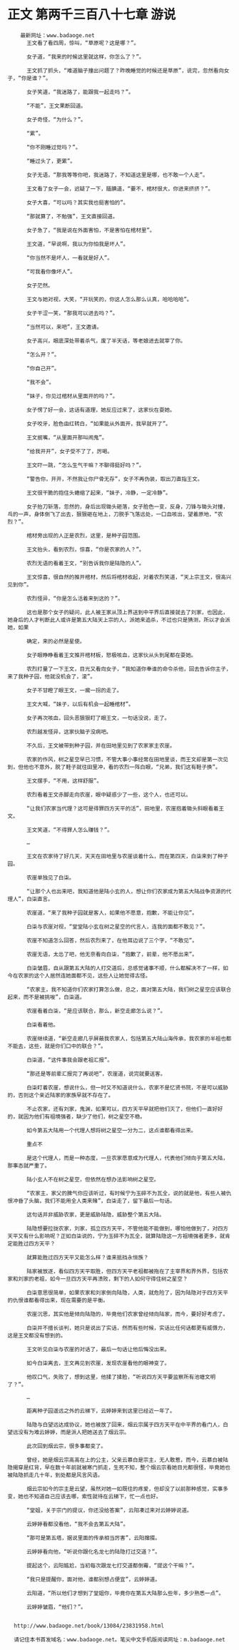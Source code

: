 # 正文 第两千三百八十七章 游说
        最新网址：www.badaoge.net
          王文看了看四周，惊叫，“草原呢？这是哪？”。
      
          女子道，“我来的时候这里就这样，你怎么了？”。
      
          王文抓了抓头，“难道脑子撞出问题了？昨晚睡觉的时候还是草原”，说完，忽然看向女子，“你是谁？”。
      
          女子笑道，“我迷路了，能跟我一起走吗？”。
      
          “不能”，王文果断回道。
      
          女子奇怪，“为什么？”。
      
          “累”。
      
          “你不刚睡过觉吗？”。
      
          “睡过头了，更累”。
      
          女子无语，“那我等等你吧，我迷路了，不知道这里是哪，也不敢一个人走”。
      
          王文看了女子一会，迟疑了一下，腼腆道，“要不，棺材很大，你进来挤挤？”。
      
          女子大喜，“可以吗？其实我也挺害怕的”。
      
          “那就算了，不勉强”，王文直接回道。
      
          女子急了，“我是说在外面害怕，不是害怕在棺材里”。
      
          王文道，“早说啊，我以为你怕我是坏人”。
      
          “你当然不是坏人，一看就是好人”。
      
          “可我看你像坏人”。
      
          女子茫然。
      
          王文与她对视，大笑，“开玩笑的，你这人怎么那么认真，哈哈哈哈”。
      
          女子干涩一笑，“那我可以进去吗？”。
      
          “当然可以，来吧”，王文邀请。
      
          女子高兴，眼底深处带着杀气，废了半天话，等老娘进去就宰了你。
      
          “怎么开？”。
      
          “你自己开”。
      
          “我不会”。
      
          “妹子，你见过棺材从里面开的吗？”。
      
          女子愣了好一会，这话有道理，她反应过来了，这家伙在耍她。
      
          女子咬牙，脸色由红转白，“如果能从外面开，我早就开了”。
      
          王文抿嘴，“从里面开那叫闹鬼”。
      
          “给我开开”，女子受不了了，厉喝。
      
          王文吓一跳，“怎么生气干嘛？不聊得挺好吗？”。
      
          “警告你，开开，不然我让你尸骨无存”，女子不再伪装，取出刀直指王文。
      
          王文很干脆的抱住头蜷缩了起来，“妹子，冷静，一定冷静”。
      
          女子抬刀斩落，忽然的，身后出现锄头砸落，女子脸色一变，反身，刀锋与锄头对撞，乓的一声，身体倒飞了出去，狠狠砸在地上，刀脱手飞落远处，一口血咳出，望着原地，“农烈？”。
      
          棺材旁出现的人正是农烈，这里，是种子园范围。
      
          王文抬头，看到农烈，惊喜，“你是农家的人？”。
      
          农烈无语的看着王文，“别告诉我你是陆隐的人”。
      
          王文惊喜，很自然的推开棺材，然后将棺材收起，对着农烈笑道，“天上宗王文，很高兴见到你”。
      
          农烈怪异，“你是怎么活着来到这的？”。
      
          这也是那个女子的疑问，此人被王家从顶上界送到中平界后直接就去了刘家，也因此，她身后的人才判断此人或许是第五大陆天上宗的人，派她来追杀，不过也只是猜测，所以才会派她，如果
      
          确定，来的必然是星使。
      
          女子眼睁睁看着王文推开棺材板，怒极咳血，这家伙从头到尾都在耍她。
      
          农烈打量了一下王文，目光又看向女子，“我知道你奉谁的命令杀他，回去告诉你主子，来了我种子园，他就没机会了，滚”。
      
          女子不甘瞪了眼王文，一瘸一拐的走了。
      
          王文大喊，“妹子，以后有机会一起睡棺材”。
      
          女子再次咳血，回头恶狠狠盯了眼王文，一句话没说，走了。
      
          农烈越发怪异，这家伙脑子没病吧。
      
          不久后，王文被带到种子园，并在田地里见到了农家家主农崖。
      
          农家的作风，树之星空早已习惯，不管大事小事经常在田地里谈，而王文却是第一次见到，但他也不意外，脱了鞋子就往田里冲，看的农烈一阵白眼，“兄弟，我们这有鞋子换”。
      
          王文摆手，“不用，这样舒服”。
      
          农烈看着王文赤脚走向农崖，眼中疑惑少了一些，这个人，也还可以。
      
          “让我们农家当代理？这可是得罪四方天平的活”，田地里，农崖抱着锄头斜眼看着王文。
      
          王文笑道，“不得罪人怎么赚钱？”。
      
          …
      
          王文在农家待了好几天，天天在田地里与农崖谈着什么，而在第四天，白柒来到了种子园。
      
          农崖单独见了白柒。
      
          “让那个人也出来吧，我知道他是陆小玄的人，想让你们农家成为第五大陆战争资源的代理人”，白柒直言。
      
          农崖道，“来了我种子园就是客人，如果他不愿意，抱歉，不能让你见”。
      
          白柒与农崖对视，“堂堂陆小玄在树之星空的代言人，连我的面都不敢见？”。
      
          农崖不知道怎么回答，然后农烈来了，在他耳边说了三个字，“不敢见”。
      
          农崖无语，太怂了吧，他无奈看向白柒，“抱歉了，前辈，他不愿出来”。
      
          白柒皱眉，自从跟第五大陆的人打交道后，总感觉诸事不顺，什么都解决不了一样，如今在农家的这个人居然连她面都不见，这些人让她觉得古怪。
      
          “农家主，我不知道你们农家打算怎么做，总之，面对第五大陆，我们树之星空应该联合起来，而不是被挑唆”，白柒道。
      
          农崖看着白柒，“是应该联合，那么，新空走廊怎么说？”。
      
          白柒看着他。
      
          农崖继续道，“新空走廊几乎屏蔽我农家人，包括第五大陆山海传承，我农家的半祖也都不能去，这些，就是你们口中的联合？”。
      
          白柒道，“这件事我会跟老祖汇报”。
      
          “那还是等前辈汇报完了再说吧”，农崖道，说完就要送客。
      
          白柒盯着农崖，想说什么，但一时又不知道说什么，农家不是忆贤书院，不是可以威胁的，否则这个亲近陆家的家族早就不存在了。
      
          不止农家，还有刘家，鬼渊，如果可以，四方天平早就把他们灭了，但他们一直好好的，就因为他们有祖境强者，缺少了他们，树之星空不稳。
      
          如今第五大陆用一个代理人想将树之星空一分为二，这点谁都看得出来。
      
          重点不
      
          是这个代理人，而是一种态度，一旦农家愿意成为代理人，代表他们倾向于第五大陆，那事态就严重了。
      
          陆小玄人不在树之星空，但依然在想办法影响树之星空。
      
          “农家主，家父的脾气你应该听过，有时候宁为玉碎不为瓦全，说的就是他，有些人被仇恨冲昏了头脑，我们不能用全人类来赌”，白柒走了，留下最后一句话。
      
          这句话并非威胁农家，更是威胁陆隐，威胁整个第五大陆。
      
          陆隐想要拉拢农家，刘家，孤立四方天平，不管他能不能做到，哪怕他做到了，对四方天平又有什么影响呢？正如白柒说的，宁为玉碎不为瓦全，就算陆隐这一方祖境强者更多，就肯定能胜过四方天平？
      
          就算能胜过四方天平又能怎么样？谁来抵挡永恒族？
      
          陆家被放逐，看似四方天平取胜，但四方天平老祖都被拖在了主宰界和界外界，包括农家和刘家的老祖，如今一旦四方天平再溃败，剩下的人如何守得住树之星空？
      
          白柒意思很简单，如果农家和刘家倒向陆隐，人类，就危险了，因为陆隐对于四方天平的仇恨谁都看得出来，现在需要的是平衡。
      
          农崖沉思，其实他是倾向陆隐的，毕竟他们农家曾经倾向陆家，而今，要好好考虑了。
      
          白柒并不擅长谈判，她只是说出了实话，然而有些时候，实话比任何话都更有威慑力，这是王文都没有想到的。
      
          王文听见白柒与农崖的对话了，最后一句话让他后悔没出来。
      
          如今白柒离去，王文再见到农崖，发现农崖看他的眼神变了。
      
          他叹口气，失败了，想到这里，他揉了揉脸，“听说四方天平要监察所有池塘文明了？”。
      
          …
      
          距离种子园遥远之外的云梯下，云婷婷来到这里已经近一年了。
      
          陆隐与白望远达成协议，她也被放了回来，烟云宗属于四方天平在中平界的看门人，白望远没有为难云婷婷，而是派人把她送去了烟云宗。
      
          此次回到烟云宗，很多事都变了。
      
          曾经，她是烟云宗高高在上的公主，父亲云慕白是宗主，无人敢惹，而今，云慕白被陆隐揭穿是红背，早在数十年前就被寒门抓走，生死不知，整个烟云宗看她目光都很怪，毕竟她也被陆隐抓走几十年，到处都是风言风语。
      
          烟云宗如今的宗主是云望，虽然对她一如既往的疼爱，但却没了以前那种感觉，实事多变，她也不知道自己应该去哪，索性就待在云梯下，忙一点也好。
      
          “堂姐，关于宗门的提议，你还没给答案”，云阳凑过来对云婷婷说道。
      
          云婷婷看都没看他，“我不会去第五大陆”。
      
          “那可是第五塔，据说里面的传承相当厉害”，云阳撺掇。
      
          云婷婷看向他，“听说你跟化名龙七的陆隐打过交道？”。
      
          提起这个，云阳尴尬，当初每次跟龙七打交道都倒霉，“提这个干嘛？”。
      
          “我只是提醒你，面对他，谁都别想占便宜”，云婷婷道。
      
          云阳道，“所以他们才想到了堂姐你，毕竟你在第五大陆那么些年，多少熟悉一点”。
      
          云婷婷皱眉，“他们？”。
      
      
      http://www.badaoge.net/book/13084/23831958.html
      
      请记住本书首发域名：www.badaoge.net。笔尖中文手机版阅读网址：m.badaoge.net